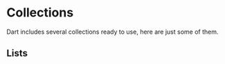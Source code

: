 # Collections

Dart includes several collections ready to use, here are just some of them.

## Lists